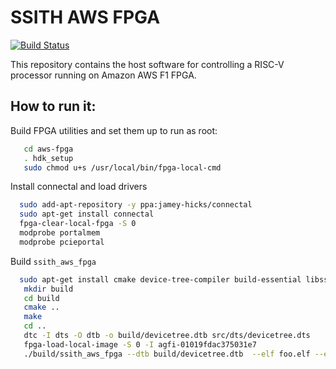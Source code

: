 # SSITH AWS FPGA

[![Build Status](https://travis-ci.org/acceleratedtech/ssith-aws-fpga.svg?branch=master)](https://travis-ci.org/acceleratedtech/ssith-aws-fpga)

This repository contains the host software for controlling a RISC-V processor running on Amazon AWS F1 FPGA.

## How to run it:

Build FPGA utilities and set them up to run as root:
```bash
   cd aws-fpga
   . hdk_setup
   sudo chmod u+s /usr/local/bin/fpga-local-cmd
```

Install connectal and load drivers
```bash
  sudo add-apt-repository -y ppa:jamey-hicks/connectal
  sudo apt-get install connectal
  fpga-clear-local-fpga -S 0
  modprobe portalmem
  modprobe pcieportal
```

Build `ssith_aws_fpga`

```bash
  sudo apt-get install cmake device-tree-compiler build-essential libssl-dev libcurl4-openssl-dev libsdl-dev libelf-dev
   mkdir build
   cd build
   cmake ..
   make
   cd ..
   dtc -I dts -O dtb -o build/devicetree.dtb src/dts/devicetree.dts
   fpga-load-local-image -S 0 -I agfi-01019fdac375031e7
   ./build/ssith_aws_fpga --dtb build/devicetree.dtb  --elf foo.elf --entry=0x80003000
```
